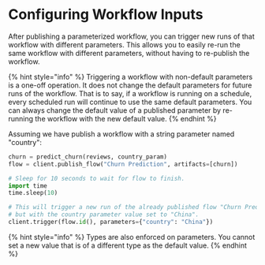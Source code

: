 # Configuring Workflow Inputs

After publishing a parameterized workflow, you can trigger new runs of that workflow with different parameters. 
This allows you to easily re-run the same workflow with different parameters, without having to re-publish the workflow.

{% hint style="info" %}
Triggering a workflow with non-default parameters is a one-off operation. It does not change the default parameters for future runs of the workflow. That is to say, if a workflow is running on a schedule, every scheduled run will continue to use the same default parameters. You can always change the default value of a published parameter by re-running the workflow with the new default value.
{% endhint %}

Assuming we have publish a workflow with a string parameter named "country":

```python
churn = predict_churn(reviews, country_param)
flow = client.publish_flow("Churn Prediction", artifacts=[churn])

# Sleep for 10 seconds to wait for flow to finish.
import time
time.sleep(10) 

# This will trigger a new run of the already published flow "Churn Prediction",
# but with the country parameter value set to "China".
client.trigger(flow.id(), parameters={"country": "China"})
```

{% hint style="info" %}
Types are also enforced on parameters. You cannot set a new value that is of a different type as the default value.
{% endhint %}